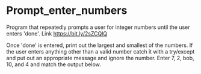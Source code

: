 # Prompt_enter_numbers
Program that repeatedly prompts a user for integer numbers until the user enters 'done'. Link https://bit.ly/2sZCQlQ

Once 'done' is entered, print out the largest and smallest of the numbers. If the user enters anything other than a valid number catch it with a try/except and put out an appropriate message and ignore the number. Enter 7, 2, bob, 10, and 4 and match the output below.
